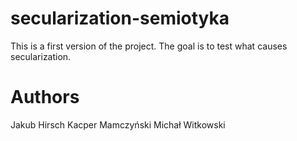 # secularization-semiotyka
This is a first version of the project. The goal is to test what causes secularization.

# Authors
Jakub Hirsch
Kacper Mamczyński
Michał Witkowski

